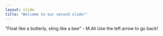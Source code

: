 ```yaml
---
layout: slide
title: "Welcome to our second slide!"
---
```

"Float like a butterly, sting like a bee" - M.Ali
Use the left arrow to go back!

